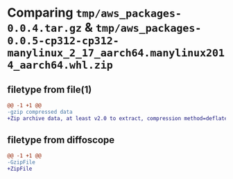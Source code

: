 # Comparing `tmp/aws_packages-0.0.4.tar.gz` & `tmp/aws_packages-0.0.5-cp312-cp312-manylinux_2_17_aarch64.manylinux2014_aarch64.whl.zip`

## filetype from file(1)

```diff
@@ -1 +1 @@
-gzip compressed data
+Zip archive data, at least v2.0 to extract, compression method=deflate
```

## filetype from diffoscope

```diff
@@ -1 +1 @@
-GzipFile
+ZipFile
```

